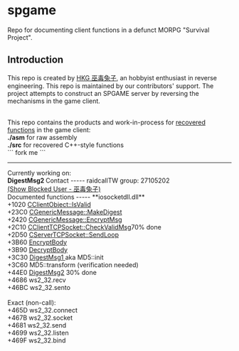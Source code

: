 spgame
======
Repo for documenting client functions in a defunct MORPG "Survival Project".

Introduction
-----
This repo is created by <a href="https://github.com/umehkg/spgame/blob/master/comments/ABOUTME.md">HKG 巫毒兔子</a>, an hobbyist enthusiast in reverse engineering. This repo is maintained by our contributors' support. The project attempts to construct an SPGAME server by reversing the mechanisms in the game client.

<br />
This repo contains the products and work-in-process for <u>recovered functions</u> in the game client:<br />
<b>./asm</b>         for raw assembly<br />
<b>./src</b>         for recovered C++-style functions<br />
```
fork me
```
<br />
<hr>
Currently working on:<br />
<b>
DigestMsg2
</b>
Contact
-----
raidcallTW group: 27105202<br />
<a href="http://forum6.hkgolden.com/ProfilePage.aspx?userid=195369">(Show Blocked User - 巫毒兔子)</a><br />
Documented functions
-----
**iosocketdll.dll**<br />
+1020 <a href="https://github.com/umehkg/spgame/blob/master/src/iosocketdll/classes/CClientObject/IsValid.cpp">CClientObject::IsValid</a><br />
+23C0 <a href="https://github.com/umehkg/spgame/blob/master/src/iosocketdll/classes/CGenericMessage/MakeDigest.cpp">CGenericMessage::MakeDigest</a><br />
+2420 <a href="https://github.com/umehkg/spgame/blob/master/src/iosocketdll/classes/CGenericMessage/EncryptMsg.cpp">CGenericMessage::EncryptMsg</a><br />
+2C10 <a href="https://github.com/umehkg/spgame/blob/master/src/iosocketdll/classes/CClientTCPSocket/CheckValidMsg.cpp">CClientTCPSocket::CheckValidMsg</a>70% done
<br>
+2D50 <a href="https://github.com/umehkg/spgame/blob/master/src/iosocketdll/classes/CClientTCPSocket/SendLoop.cpp">
CServerTCPSocket::SendLoop
</a><br />
+3B60 <a href="https://github.com/umehkg/spgame/blob/master/src/iosocketdll/orphaned_functions/3B60_EncryptBody.cpp">EncryptBody</a><br />
+3B90 <a href="https://github.com/umehkg/spgame/blob/master/src/iosocketdll/orphaned_functions/3B90_DecryptBody.cpp">DecryptBody</a><br />
+3C30 <a href="https://github.com/umehkg/spgame/blob/master/src/iosocketdll/orphaned_functions/3C30_DigestMsg1.cpp">DigestMsg1 </a> aka MD5::init<br />
+3C60 MD5::transform (verification needed)<br />
+44E0 <a href="https://github.com/umehkg/spgame/blob/master/src/iosocketdll/orphaned_functions/44E0_DigestMsg2.cpp">DigestMsg2</a> 30% done
<br />
+4686 ws2_32.recv<br />
+46BC ws2_32.sento<br />
<br />
Exact (non-call):<br />
+465D ws2_32.connect<br />
+467B ws2_32.socket<br />
+4681 ws2_32.send<br />
+4699 ws2_32.listen<br />
+469F ws2_32.bind<br />
<br />
